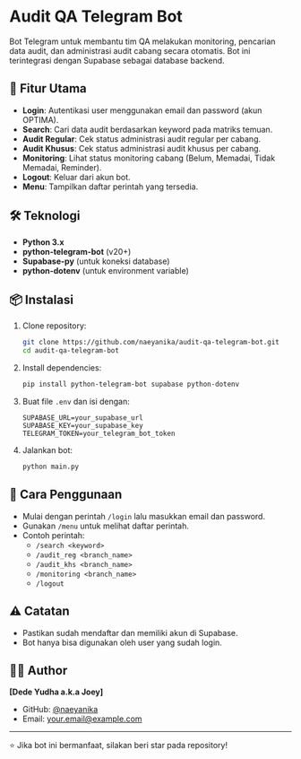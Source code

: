 # Audit QA Telegram Bot

Bot Telegram untuk membantu tim QA melakukan monitoring, pencarian data audit, dan administrasi audit cabang secara otomatis. Bot ini terintegrasi dengan Supabase sebagai database backend.

## 🚀 Fitur Utama

- **Login**: Autentikasi user menggunakan email dan password (akun OPTIMA).
- **Search**: Cari data audit berdasarkan keyword pada matriks temuan.
- **Audit Regular**: Cek status administrasi audit regular per cabang.
- **Audit Khusus**: Cek status administrasi audit khusus per cabang.
- **Monitoring**: Lihat status monitoring cabang (Belum, Memadai, Tidak Memadai, Reminder).
- **Logout**: Keluar dari akun bot.
- **Menu**: Tampilkan daftar perintah yang tersedia.

## 🛠️ Teknologi

- **Python 3.x**
- **python-telegram-bot** (v20+)
- **Supabase-py** (untuk koneksi database)
- **python-dotenv** (untuk environment variable)

## 📦 Instalasi

1. Clone repository:
    ```bash
    git clone https://github.com/naeyanika/audit-qa-telegram-bot.git
    cd audit-qa-telegram-bot
    ```

2. Install dependencies:
    ```bash
    pip install python-telegram-bot supabase python-dotenv
    ```

3. Buat file `.env` dan isi dengan:
    ```
    SUPABASE_URL=your_supabase_url
    SUPABASE_KEY=your_supabase_key
    TELEGRAM_TOKEN=your_telegram_bot_token
    ```

4. Jalankan bot:
    ```bash
    python main.py
    ```

## 📖 Cara Penggunaan

- Mulai dengan perintah `/login` lalu masukkan email dan password.
- Gunakan `/menu` untuk melihat daftar perintah.
- Contoh perintah:
    - `/search <keyword>`
    - `/audit_reg <branch_name>`
    - `/audit_khs <branch_name>`
    - `/monitoring <branch_name>`
    - `/logout`

## ⚠️ Catatan

- Pastikan sudah mendaftar dan memiliki akun di Supabase.
- Bot hanya bisa digunakan oleh user yang sudah login.

## 👨‍💻 Author

**[Dede Yudha a.k.a Joey]**
- GitHub: [@naeyanika](https://github.com/naeyanika)
- Email: your.email@example.com

---

⭐ Jika bot ini bermanfaat, silakan beri star pada repository!
